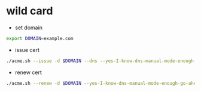 # wild card
- set domain
```sh
export DOMAIN=example.com
```
- issue cert
```sh
./acme.sh --issue -d $DOMAIN --dns --yes-I-know-dns-manual-mode-enough-go-ahead-please --server letsencrypt
```
- renew cert
```sh
./acme.sh --renew -d $DOMAIN --yes-I-know-dns-manual-mode-enough-go-ahead-please --server letsencrypt
```

